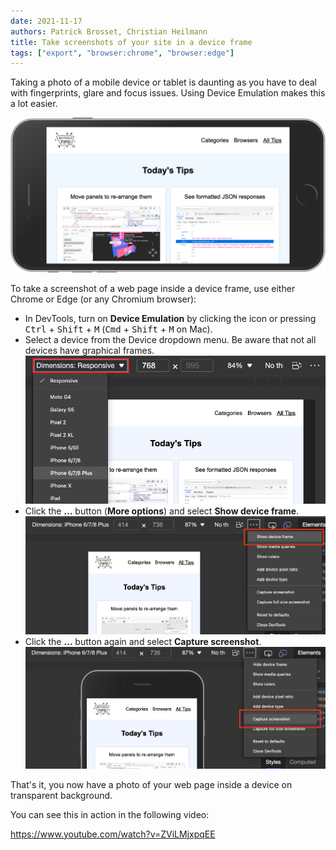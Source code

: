```yaml
---
date: 2021-11-17
authors: Patrick Brosset, Christian Heilmann
title: Take screenshots of your site in a device frame
tags: ["export", "browser:chrome", "browser:edge"]
---
```

Taking a photo of a mobile device or tablet is daunting as you have to deal with fingerprints, glare and focus issues. Using Device Emulation makes this a lot easier.

![Screenshot of the devtoolstips.org website in an iPhone frame](/assets/img/take-in-device-screenshots.png)

To take a screenshot of a web page inside a device frame, use either Chrome or Edge (or any Chromium browser):

* In DevTools, turn on **Device Emulation** by clicking the icon or pressing <kbd>Ctrl</kbd> + <kbd>Shift</kbd> + <kbd>M</kbd> (<kbd>Cmd</kbd> + <kbd>Shift</kbd> + <kbd>M</kbd> on Mac).
* Select a device from the Device dropdown menu. Be aware that not all devices have graphical frames.
   ![The device dropdown menu open and showing all the options.](/assets/img/take-in-device-screenshots-devices-dropdown.png)
* Click the **…** button (**More options**) and select **Show device frame**.
   ![Turning on device frame in the more options menu of the Device emulation tool.](/assets/img/take-in-device-screenshots-show-device-frame.png)
* Click the **…** button again and select **Capture screenshot**.
   ![Selecting the screenshot option from the More Options menu.](/assets/img/take-in-device-screenshots-capture-screenshot.png)

That's it, you now have a photo of your web page inside a device on transparent background.

You can see this in action in the following video:

https://www.youtube.com/watch?v=ZViLMjxpqEE

